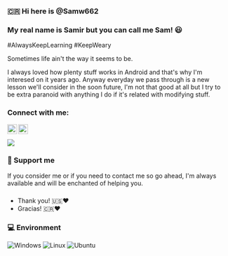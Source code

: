 ### 🇨🇷 Hi here is @Samw662
### My real name is Samir but you can call me Sam! 😃
#AlwaysKeepLearning
#KeepWeary

Sometimes life ain't the way it seems to be.

I always loved how plenty stuff works in Android and that's why I'm interesed on it years ago. Anyway everyday we pass through is a new lesson we'll consider in the soon future, I'm not that good at all but I try to be extra paranoid with anything I do if it's related with modifying stuff.

### Connect with me:

[<img align="left" alt="Samw662 | Telegram" width="22px" src="https://cdn.jsdelivr.net/npm/simple-icons@v3/icons/telegram.svg" />][telegram]
[<img align="left" alt="Samw662 | Gmail" width="22px" src="https://cdn.jsdelivr.net/npm/simple-icons@v3/icons/gmail.svg" />][gmail]

<br />
<br />

<img src = "https://github-readme-stats.vercel.app/api/top-langs/?username=Samw662&langs_count=8&theme=blue-green">

### :smiling_face_with_three_hearts: Support me

If you consider me or if you need to contact me so go ahead, I'm always available and will be enchanted of helping you. 

###

- Thank you! :us::heart:
- Gracias! :costa_rica::heart:

</details>

[gmail]: https://amadorsamir307@gmail.com
[telegram]: https://t.me/samw662

### 💻 Environment
![Windows](https://img.shields.io/badge/Windows%2011-00BBFF?style=flat-square&logo=Windows&logoColor=ffffff)
![Linux](https://img.shields.io/badge/Linux-Mint%2000BBFF?style=flat-square&logo=Linux&logoColor=ffffff)
![Ubuntu](https://img.shields.io/badge/Ubuntu-ED9121?style=flat-square&logo=Ubuntu&logoColor=ffffff)
